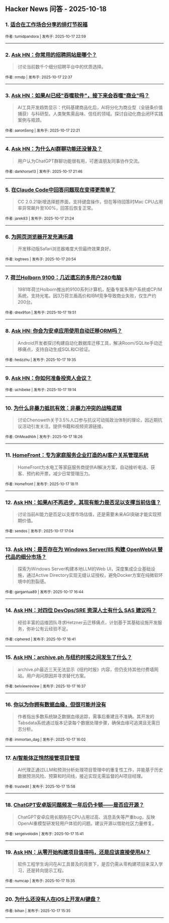 ## Hacker News 问答 - 2025-10-18


### 1. [适合在工作场合分享的排灯节祝福](https://news.ycombinator.com/item?id=45623125)

<sub>作者: tumidpandora | 发布于: 2025-10-17 22:59</sub>

---

### 2. [Ask HN：你常用的招聘网站是哪个？](https://news.ycombinator.com/item?id=45622950)
> 讨论当前数千个细分招聘平台中的优质选择。

<sub>作者: rrmdp | 发布于: 2025-10-17 22:37</sub>

---

### 3. [Ask HN：如果AI已经"吞噬软件"，接下来会吞噬"商业"吗？](https://news.ycombinator.com/item?id=45622832)
> AI工具开发趋势显示：代码基建商品化后，AI将分化为商业型（全链条价值捕获）与科研型。人类聚焦需品味、信任的领域。探讨自动化商业闭环实践案例与瓶颈。

<sub>作者: aaronSong | 发布于: 2025-10-17 22:21</sub>

---

### 4. [Ask HN：为什么AI群聊功能还没普及？](https://news.ycombinator.com/item?id=45622494)
> 用户认为ChatGPT群聊功能很有用，可邀请朋友同事协作交流。

<sub>作者: darkhorse13 | 发布于: 2025-10-17 21:46</sub>

---

### 5. [在Claude Code中回答问题现在变得更简单了](https://news.ycombinator.com/item?id=45622268)
> CC 2.0.21新增选择题界面，支持键盘操作，但在等待回答时Mac CPU占用率异常飙升至100%，回答后恢复正常。

<sub>作者: jarek83 | 发布于: 2025-10-17 21:24</sub>

---

### 6. [为网页浏览器开发充满乐趣](https://news.ycombinator.com/item?id=45621937)
> 开发移动版Safari浏览器难度大但最终效果良好。

<sub>作者: logtrees | 发布于: 2025-10-17 20:54</sub>

---

### 7. [荷兰Holborn 9100：几近遗忘的多用户Z80电脑](https://news.ycombinator.com/item?id=45621250)
> 1981年荷兰Holborn推出的9100系列计算机，配备专属多用户系统或CP/M系统，支持光笔。因3万荷兰盾高价和IBM竞争导致商业失败，仅生产约200台。

<sub>作者: drex91on | 发布于: 2025-10-17 19:51</sub>

---

### 8. [Ask HN: 你会为安卓应用使用自动迁移ORM吗？](https://news.ycombinator.com/item?id=45621049)
> Android开发者探讨构建自动化数据库迁移工具，解决Room/SQLite手动迁移痛点，支持自动生成SQL和CI验证。

<sub>作者: hedzzhu | 发布于: 2025-10-17 19:35</sub>

---

### 9. [Ask HN：你如何准备投资人会议？](https://news.ycombinator.com/item?id=45620798)

<sub>作者: uchibeke | 发布于: 2025-10-17 19:14</sub>

---

### 10. [为什么非暴力抵抗有效：非暴力冲突的战略逻辑](https://news.ycombinator.com/item?id=45620145)
> 讨论Chenoweth关于3.5%人口参与抗议可动摇政治体制的理论，因近期抗议活动引发关注。提供书籍和视频资源链接。

<sub>作者: OhMeadhbh | 发布于: 2025-10-17 18:26</sub>

---

### 11. [HomeFront：专为家庭服务企业打造的AI客户关系管理系统](https://news.ycombinator.com/item?id=45619947)
> HomeFront为水电工等家庭服务商提供AI解决方案，自动接听电话、获客、预约和开票，减少日常管理压力。

<sub>作者: Homefront | 发布于: 2025-10-17 18:11</sub>

---

### 12. [Ask HN：如果AI不再进步，其现有能力是否足以支撑当前估值？](https://news.ycombinator.com/item?id=45619093)
> 讨论当前AI能力是否足以支撑市场估值，还是需要未来AGI突破才能实现预期价值。

<sub>作者: sendos | 发布于: 2025-10-17 17:04</sub>

---

### 13. [Ask HN：是否存在为 Windows Server/IIS 构建 OpenWebUI 替代品的细分市场？](https://news.ycombinator.com/item?id=45618848)
> 探索为Windows Server构建本地LLM的Web UI，深度集成企业基础设施，通过Active Directory实现无缝认证授权，避免Docker方案在纯微软环境中的割裂感。

<sub>作者: gargantua89 | 发布于: 2025-10-17 16:44</sub>

---

### 14. [Ask HN：对四位 DevOps/SRE 资深人士有什么 SAS 建议吗？](https://news.ycombinator.com/item?id=45618811)
> 经验丰富的运维团队寻求Hetzner云迁移痛点，计划基于其基础设施开发服务，弥补公有云经验不足。

<sub>作者: ciphered | 发布于: 2025-10-17 16:41</sub>

---

### 15. [Ask HN：archive.ph 与纽约时报之间发生了什么？](https://news.ycombinator.com/item?id=45618752)
> archive.ph最近三天无法显示《纽约时报》内容，但仍支持其他付费墙网站。用户询问原因并寻求替代方案。

<sub>作者: belviewreview | 发布于: 2025-10-17 16:37</sub>

---

### 16. [你以为你拥有数据血缘，但很可能并没有](https://news.ycombinator.com/item?id=45618275)
> 作者指出多数系统缺乏数据血缘追踪，需事后重建且不准确。其开发的Tabsdata系统通过版本记录每个数据处理步骤，确保血缘可追溯且无需日志分析。

<sub>作者: immortan_dag | 发布于: 2025-10-17 16:02</sub>

---

### 17. [AI智能体正悄然接管项目管理](https://news.ycombinator.com/item?id=45618229)
> AI代理正通过LLM和预测分析处理项目管理中的重复性工作，并能基于历史数据预测风险、预算和时间线，接近实现无需监督的AI项目经理。

<sub>作者: trustedit | 发布于: 2025-10-17 15:58</sub>

---

### 18. [ChatGPT安卓版问题频发一年后仍卡顿——是否应开源？](https://news.ycombinator.com/item?id=45618023)
> ChatGPT安卓应用长期存在CPU占用过高、消息丢失等严重bug，反映OpenAI重模型研发轻用户体验的问题。建议开源以借助社区力量修复。

<sub>作者: sergeivolodin | 发布于: 2025-10-17 15:41</sub>

---

### 19. [Ask HN：从零开始构建项目值得吗，还是应该直接使用AI？](https://news.ycombinator.com/item?id=45617971)
> 软件工程学生询问在AI工具普及的背景下，是否仍需从零构建项目来深入学习，还是转向提示工程。

<sub>作者: numcap | 发布于: 2025-10-17 15:35</sub>

---

### 20. [为什么还没有人在iOS上开发AI键盘？](https://news.ycombinator.com/item?id=45617970)

<sub>作者: bihan | 发布于: 2025-10-17 15:35</sub>

---
